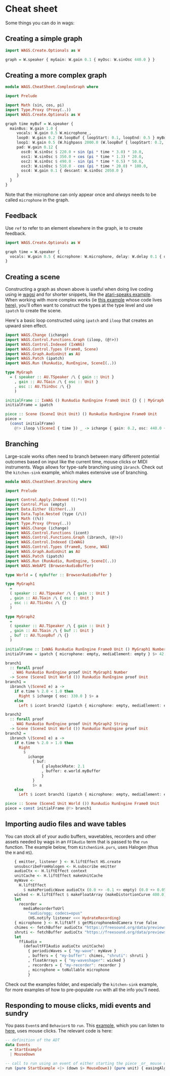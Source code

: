# Cheat sheet

Some things you can do in wags:

## Creating a simple graph

```purescript
import WAGS.Create.Optionals as W

graph = W.speaker { myGain: W.gain 0.1 { myOsc: W.sinOsc 440.0 } }
```

## Creating a more complex graph

```purescript
module WAGS.CheatSheet.ComplexGraph where

import Prelude

import Math (sin, cos, pi)
import Type.Proxy (Proxy(..))
import WAGS.Create.Optionals as W

graph time myBuf = W.speaker {
  mainBus: W.gain 1.0 {
     vocals: W.gain 0.5 W.microphone_,
     loop0: W.gain 0.2 (W.loopBuf { loopStart: 0.1, loopEnd: 0.5 } myBuf),
     loop1: W.gain 0.5 (W.highpass 2000.0 (W.loopBuf { loopStart: 0.2, loopEnd: 1.5 } myBuf)),
     pad: W.gain 0.12 {
       osc0: W.sinOsc $ 220.0 + sin (pi * time * 3.0) * 10.0,
       osc1: W.sinOsc $ 350.0 + cos (pi * time * 1.3) * 20.0,
       osc2: W.sinOsc $ 490.0 - sin (pi * time * 0.5) * 50.0,
       osc3: W.sinOsc $ 510.0 - cos (pi * time * 20.0) * 100.0,
       osc4: W.gain 0.1 { descant: W.sinOsc 2050.0 }
     }
  }
}
```

Note that the microphone can only appear once and _always_ needs to be called `microphone` in the graph.

## Feedback

Use `ref` to refer to an element elsewhere in the graph, ie to create feedback.

```purescript
import WAGS.Create.Optionals as W

graph time = W.speaker {
  vocals: W.gain 0.5 { microphone: W.microphone, delay: W.delay 0.1 { quiet: W.gain 0.4 { vocals: W.ref } } }
}
```

## Creating a scene

Constructing a graph as shown above is useful when doing live coding using ie [wagsi](https://github.com/mikesol/wagsi) and for shorter snippets, like the [atari-speaks example](./examples/atari-speaks/AtariSpeaks.purs). When working with more complex works (ie [this example](http://wac-wag-3.surge.sh/) whose code lives [here](https://github.com/mikesol/wac-2021/tree/main/example-3/)), you'll often want to construct the types at the type level and use `ipatch` to create the scene.

Here's a basic loop constructed using `ipatch` and `iloop` that creates an upward siren effect.

```purescript
import WAGS.Change (ichange)
import WAGS.Control.Functions.Graph (iloop, (@!>))
import WAGS.Control.Indexed (IxWAG)
import WAGS.Control.Types (Frame0, Scene)
import WAGS.Graph.AudioUnit as AU
import WAGS.Patch (ipatch)
import WAGS.Run (RunAudio, RunEngine, SceneI(..))

type MyGraph
  = ( speaker :: AU.TSpeaker /\ { gain :: Unit }
    , gain :: AU.TGain /\ { osc :: Unit }
    , osc :: AU.TSinOsc /\ {}
    )

initialFrame :: IxWAG () RunAudio RunEngine Frame0 Unit {} { | MyGraph } Unit
initialFrame = ipatch

piece :: Scene (SceneI Unit Unit) () RunAudio RunEngine Frame0 Unit
piece =
  (const initialFrame)
    @!> iloop \(SceneI { time }) _ -> ichange { gain: 0.2, osc: 440.0 + ((time * 15.0) % 30.0) }
```

## Branching

Large-scale works often need to branch between many different potential outcomes based on input like the current time, mouse clicks or MIDI instruments. Wags allows for type-safe branching using `ibranch`. Check out the `kitchen-sink` example, which makes extensive use of branching.

```purescript
module WAGS.CheatSheet.Branching where

import Prelude

import Control.Apply.Indexed ((:*>))
import Control.Plus (empty)
import Data.Either (Either(..))
import Data.Tuple.Nested (type (/\))
import Math ((%))
import Type.Proxy (Proxy(..))
import WAGS.Change (ichange)
import WAGS.Control.Functions (icont)
import WAGS.Control.Functions.Graph (ibranch, (@!>))
import WAGS.Control.Indexed (IxWAG)
import WAGS.Control.Types (Frame0, Scene, WAG)
import WAGS.Graph.AudioUnit as AU
import WAGS.Patch (ipatch)
import WAGS.Run (RunAudio, RunEngine, SceneI(..))
import WAGS.WebAPI (BrowserAudioBuffer)

type World = { myBuffer :: BrowserAudioBuffer }

type MyGraph1
  =
  ( speaker :: AU.TSpeaker /\ { gain :: Unit }
  , gain :: AU.TGain /\ { osc :: Unit }
  , osc :: AU.TSinOsc /\ {}
  )

type MyGraph2
  =
  ( speaker :: AU.TSpeaker /\ { gain :: Unit }
  , gain :: AU.TGain /\ { buf :: Unit }
  , buf :: AU.TLoopBuf /\ {}
  )

initialFrame :: IxWAG RunAudio RunEngine Frame0 Unit () MyGraph1 Number
initialFrame = ipatch { microphone: empty, mediaElement: empty } $> 42.0

branch1
  :: forall proof
   . WAG RunAudio RunEngine proof Unit MyGraph1 Number
  -> Scene (SceneI Unit World ()) RunAudio RunEngine proof Unit
branch1 =
  ibranch \(SceneI e) a ->
    if e.time % 2.0 < 1.0 then
      Right $ ichange { osc: 330.0 } $> a
    else
      Left $ icont branch2 (ipatch { microphone: empty, mediaElement: empty } :*> ichange { buf: e.world.myBuffer } $> "hello")

branch2
  :: forall proof
   . WAG RunAudio RunEngine proof Unit MyGraph2 String
  -> Scene (SceneI Unit World ()) RunAudio RunEngine proof Unit
branch2 =
  ibranch \(SceneI e) a ->
    if e.time % 2.0 > 1.0 then
      Right
        $
          ichange
            { buf:
                { playbackRate: 2.1
                , buffer: e.world.myBuffer
                }
            }
            $> a
    else
      Left $ icont branch1 (ipatch { microphone: empty, mediaElement: empty } $> 42.0)

piece :: Scene (SceneI Unit World ()) RunAudio RunEngine Frame0 Unit
piece = const initialFrame @!> branch1
```

## Importing audio files and wave tables

You can stock all of your audio buffers, wavetables, recorders and other assets needed by wags in an `FFIAudio` term that is passed to the `run` function. The example below, from `KitchenSink.purs`, uses Halogen (thus the `H` and `HS`).

```purescript
    { emitter, listener } <- H.liftEffect HS.create
    unsubscribeFromHalogen <- H.subscribe emitter
    audioCtx <- H.liftEffect context
    unitCache <- H.liftEffect makeUnitCache
    myWave <-
      H.liftEffect
        $ makePeriodicWave audioCtx (0.0 +> -0.1 +> empty) (0.0 +> 0.05 +> empty)
    wicked <- H.liftEffect $ makeFloatArray (makeDistortionCurve 400.0)
    let
      recorder =
        mediaRecorderToUrl
          "audio/ogg; codecs=opus"
          (HS.notify listener <<< HydrateRecording)
    { microphone } <- H.liftAff $ getMicrophoneAndCamera true false
    chimes <- fetchBuffer audioCtx "https://freesound.org/data/previews/353/353194_5121236-hq.mp3"
    shruti <- fetchBuffer audioCtx "https://freesound.org/data/previews/513/513742_153257-hq.mp3"
    let
      ffiAudio =
        (defaultFFIAudio audioCtx unitCache)
          { periodicWaves = { "my-wave": myWave }
          , buffers = { "my-buffer": chimes, "shruti": shruti }
          , floatArrays = { "my-waveshaper": wicked }
          , recorders = { "my-recorder": recorder }
          , microphone = toNullable microphone
          }
```

Check out the examples folder, and especially the `kitchen-sink` example, for more examples of how to pre-populate `run` with all the info you'll need.

## Responding to mouse clicks, midi events and sundry

You pass `Event`s and `Behavior`s to `run`. This [example](https://github.com/mikesol/wac-2021/tree/main/example-2), which you can listen to [here](http://wac-wag-2.surge.sh/), uses mouse clicks. The relevant code is here:

```purescript
-- definition of the ADT
data Events
  = StartExample
  | MouseDown

-- call to run using an event of either starting the piece _or_ mouse down
run (pure StartExample <|> (down $> MouseDown)) (pure unit) { easingAlgorithm } (FFIAudio ffiAudio) piece
```